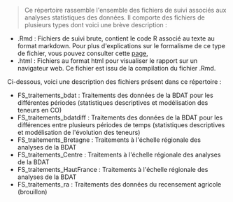 > Ce répertoire rassemble l'ensemble des fichiers de suivi associés aux analyses statistiques des données. Il comporte des fichiers de plusieurs types dont voici une brève description :

* .Rmd : Fichiers de suivi brute, contient le code R associé au texte au format markdown. Pour plus d'explications sur le formalisme de ce type de fichier, vous pouvez consulter cette [page](),
* .html : Fichiers au format html pour visualiser le rapport sur un navigateur web. Ce fichier est issu de la compilation du fichier .Rmd.

Ci-dessous, voici une description des fichiers présent dans ce répertoire :

* FS_traitements_bdat : Traitements des données de la BDAT pour les différentes périodes (statistiques descriptives et modélisation des teneurs en CO)
* FS_traitements_bdatdiff : Traitements des données de la BDAT pour les différences entre plusieurs périodes de temps (statistiques descriptives et modélisation de l'évolution des teneurs)
* FS_traitements_Bretagne : Traitements à l'échelle régionale des analyses de la BDAT
* FS_traitements_Centre : Traitements à l'échelle régionale des analyses de la BDAT
* FS_traitements_HautFrance : Traitements à l'échelle régionale des analyses de la BDAT
* FS_traitements_ra : Traitements des données du recensement agricole (brouillon)